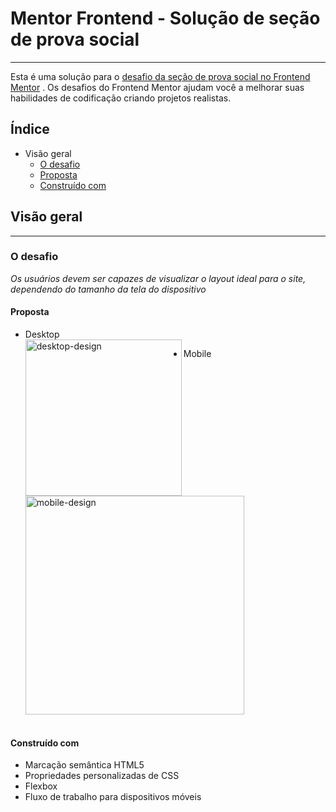 # Mentor Frontend - Solução de seção de prova social
***
Esta é uma solução para o [desafio da seção de prova social no Frontend Mentor](https://www.frontendmentor.io/challenges/social-proof-section-6e0qTv_bA) . Os desafios do Frontend Mentor ajudam você a melhorar suas habilidades de codificação criando projetos realistas.

## Índice
* Visão geral
  * [O desafio](#desafio)
  * [Proposta](#props)
  * [Construído com](#contcom)

## <span id="vigeral">Visão geral</span>

***

### <span id="desafio">O desafio</span>
<i>Os usuários devem ser capazes de visualizar o layout ideal para o site, dependendo do tamanho da tela do dispositivo</i>

#### <span id="props">Proposta </span>
 * Desktop<br>
<a href="https://ibb.co/wYtQc4Z"><img src="https://i.ibb.co/st71Wqp/desktop-design.jpg" alt="desktop-design" width="250px" height="250px" align="left"></a>

 * Mobile<br>
<a href="https://ibb.co/tqzBnnB"><img src="https://i.ibb.co/Jvqn88n/mobile-design.jpg" alt="mobile-design" height="350px"></a><br><br>

#### <span id="contcom">Construído com</span>
* Marcação semântica HTML5
* Propriedades personalizadas de CSS
* Flexbox
* Fluxo de trabalho para dispositivos móveis
